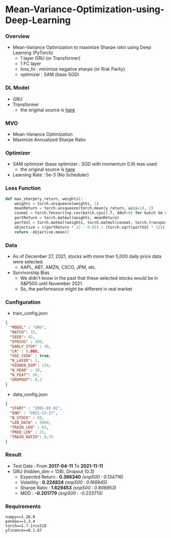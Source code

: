 # Mean-Variance-Optimization-using-Deep-Learning

### Overview

- Mean-Variance Optimization to maximize Sharpe ratio using Deep Learning (PyTorch)
  - 1 layer GRU (or Transformer)
  - 1 FC layer
  - loss_fn : minimize negative sharpe (or Risk Parity)
  - optimizer : SAM (base SGD)


### DL Model

- GRU
- Transformer
  - the original source is [here](https://github.com/oliverguhr/transformer-time-series-prediction/blob/master/transformer-singlestep.py)

### MVO

- Mean-Variance Optimization
- Maximize Annualized Sharpe Ratio

### Optimizer

- SAM optimizer (base optimizer : SGD with momentum 0.9) was used
  - the original source is [here](https://github.com/davda54/sam/blob/main/sam.py)
- Learning Rate : 5e-3 (No Scheduler)

### Loss Function
```python
def max_sharpe(y_return, weights):
    weights = torch.unsqueeze(weights, 1) 
    meanReturn = torch.unsqueeze(torch.mean(y_return, axis=1), 2)  
    covmat = torch.Tensor([np.cov(batch.cpu().T, ddof=0) for batch in y_return]).to('cuda')
    portReturn = torch.matmul(weights, meanReturn)  
    portVol = torch.matmul(weights, torch.matmul(covmat, torch.transpose(weights, 2, 1)))
    objective = ((portReturn * 12 - 0.02) / (torch.sqrt(portVol * 12)))
    return -objective.mean()
```

### Data

- As of December 27, 2021, stocks with more than 5,000 daily price data were selected.
  - AAPL, ABT, AMZN, CSCO, JPM, etc.
- Survivorship Bias
  - We didn't know in the past that these selected stocks would be in S&P500 until November 2021.
  - So, the performance might be different in real market

### Configuration

- train_config.json
```json
{
  "MODEL" : "GRU",
  "BATCH": 32,
  "SEED": 42,
  "EPOCHS" : 500,
  "EARLY_STOP" : 30,
  "LR" : 0.005,
  "USE_CUDA" : true,
  "N_LAYER": 1,
  "HIDDEN_DIM": 224,
  "N_HEAD" : 10,
  "N_FEAT": 50,
  "DROPOUT": 0.3
}
```
- data_config.json
```json
{
  "START" : "2001-01-01",
  "END" : "2021-12-27",
  "N_STOCK" : 50,
  "LEN_DATA" : 5000,
  "TRAIN_LEN" : 63,
  "PRED_LEN" : 21,
  "TRAIN_RATIO": 0.75
}
```

### Result
- Test Date : From **2017-04-11** To **2021-11-11**
- GRU (hidden_dim = 128), Dropout (0.3)
  - Expected Return : **0.366340** *(snp500 : 0.134716)*
  - Volatility : **0.224824** *(snp500 : 0.166945)*
  - Sharpe Ratio : **1.629453** *(snp500 : 0.806953)*
  - MDD : **-0.201779** *(snp500 : -0.233713)*

### Requirements
```
numpy==1.20.0
pandas==1.3.4
torch==1.7.1+cu110
yfinance==0.1.67
```
